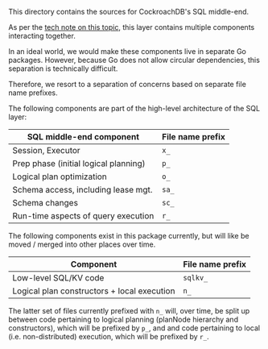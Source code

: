 This directory contains the sources for CockroachDB's SQL middle-end.

As per the [tech note on this topic](../../docs/tech-notes/sql.md),
this layer contains multiple components interacting together.

In an ideal world, we would make these components live in separate Go
packages. However, because Go does not allow circular dependencies, this
separation is technically difficult.

Therefore, we resort to a separation of concerns based on separate
file name prefixes.

The following components are part of the high-level architecture of
the SQL layer:

| SQL middle-end component              | File name prefix |
|---------------------------------------|------------------|
| Session, Executor                     | `x_`             |
| Prep phase (initial logical planning) | `p_`             |
| Logical plan optimization             | `o_`             |
| Schema access, including lease mgt.   | `sa_`            |
| Schema changes                        | `sc_`            |
| Run-time aspects of query execution   | `r_`             |

The following components exist in this package currently, but
will like be moved / merged into other places over time.

| Component                                   | File name prefix |
|---------------------------------------------|------------------|
| Low-level SQL/KV code                       | `sqlkv_`         |
| Logical plan constructors + local execution | `n_`             |

The latter set of files currently prefixed with `n_` will, over time,
be split up between code pertaining to logical planning (planNode
hierarchy and constructors), which will be prefixed by `p_`, and and
code pertaining to local (i.e. non-distributed) execution, which will
be prefixed by `r_`.
